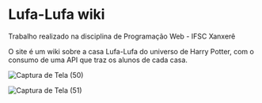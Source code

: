 # Lufa-Lufa wiki

Trabalho realizado na disciplina de Programação Web - IFSC Xanxerê

O site é um wiki sobre a casa Lufa-Lufa do universo de Harry Potter, com o consumo de uma API que traz os alunos de cada casa.

![Captura de Tela (50)](https://user-images.githubusercontent.com/62672021/97170634-c8564000-176a-11eb-88a4-cdd04c438de4.png)

![Captura de Tela (51)](https://user-images.githubusercontent.com/62672021/97170718-eae85900-176a-11eb-90fd-e42f76c53cbb.png)
